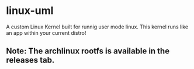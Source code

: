 # linux-uml
A custom Linux Kernel built for runnig user mode linux.
This kernel runs like an app within your current distro!
## Note: The archlinux rootfs is available in the releases tab.
